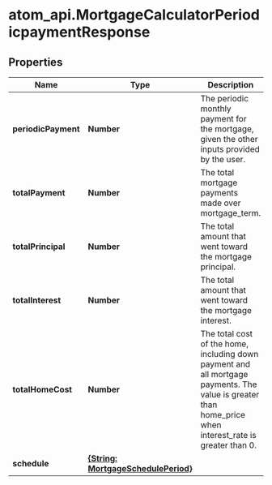 # atom_api.MortgageCalculatorPeriodicpaymentResponse

## Properties
Name | Type | Description | Notes
------------ | ------------- | ------------- | -------------
**periodicPayment** | **Number** | The periodic monthly payment for the mortgage, given the other inputs provided by the user. | 
**totalPayment** | **Number** | The total mortgage payments made over mortgage_term. | 
**totalPrincipal** | **Number** | The total amount that went toward the mortgage principal. | 
**totalInterest** | **Number** | The total amount that went toward the mortgage interest. | 
**totalHomeCost** | **Number** | The total cost of the home, including down payment and all mortgage payments. The value is greater than home_price when interest_rate is greater than 0. | 
**schedule** | [**{String: MortgageSchedulePeriod}**](MortgageSchedulePeriod.md) |  | 


